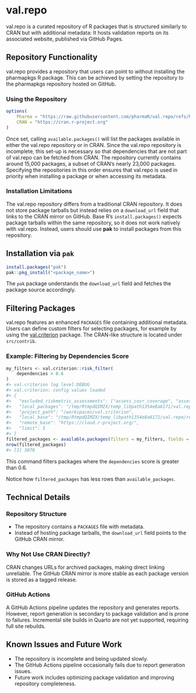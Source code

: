 # val.repo

val.repo is a curated repository of R packages that is structured similarly to
CRAN but with additional metadata: It hosts validation reports on its
associated website, published via GitHub Pages.

## Repository Functionality

val.repo provides a repository that users can point to without
installing the pharmapkgs R package. This can be achieved by setting the
repository to the pharmapkgs repository hosted on GitHub.

### Using the Repository

``` r
options(
    Pharma = "https://raw.githubusercontent.com/pharmaR/val.repo/refs/heads/main/repos",
    CRAN = "https://cran.r-project.org"
)
```

Once set, calling `available.packages()` will list the packages
available in either the val.repo repository or in CRAN. Since the val.repo
repository is incomplete, this set-up is necessary so that dependencies that
are not part of val.repo can be fetched from CRAN. The repository currently
contains around 15,000 packages, a subset of CRAN’s nearly 23,000 packages.
Specifying the repositories in this order ensures that val.repo is used in
priority when installing a package or when accessing its metadata.

### Installation Limitations

The val.repo repository differs from a traditional CRAN repository. It
does not store package tarballs but instead relies on a `download_url`
field that links to the CRAN mirror on GitHub. Base R’s
`install.packages()` expects package tarballs within the same
repository, so it does not work natively with val.repo. Instead, users
should use **pak** to install packages from this repository.

## Installation via `pak`

``` r
install.packages("pak")
pak::pkg_install("<package_name>")
```

The `pak` package understands the `download_url` field and fetches the
package source accordingly.

## Filtering Packages

val.repo features an enhanced `PACKAGES` file containing additional metadata.
Users can define custom filters for selecting packages, for example by using
the [val.criterion](https://github.com/pharmaR/val.criterion) package.
The CRAN-like structure is located under `src/contrib`.

### Example: Filtering by Dependencies Score

``` r
my_filters <- val.criterion::risk_filter(
    dependencies > 0.6
)
#> val.criterion log level:DEBUG
#> val.criterion: config values loaded
#> {
#>   "excluded_riskmetric_assessments": ["assess_covr_coverage", "assess_r_cmd_check"],
#>   "local_packages": "/tmp/RtmpdQIMZX/temp_libpath1354e8a6171/val.repo/repos/src/contrib/PACKAGES",
#>   "project_path": "/workspaces/val.criterion",
#>   "local_base": "/tmp/RtmpdQIMZX/temp_libpath1354e8a6171/val.repo/repos",
#>   "remote_base": "https://cloud.r-project.org/",
#>   "limit": 5
#> }
filtered_packages <- available.packages(filters = my_filters, fields = "dependencies")
nrow(filtered_packages)
#> [1] 3070
```

This command filters packages where the `dependencies` score is greater than
0.6.

Notice how `filtered_packages` has less rows than `available_packages`.

## Technical Details

### Repository Structure

- The repository contains a `PACKAGES` file with metadata.
- Instead of hosting package tarballs, the `download_url` field points
  to the GitHub CRAN mirror.

### Why Not Use CRAN Directly?

CRAN changes URLs for archived packages, making direct linking
unreliable. The GitHub CRAN mirror is more stable as each package
version is stored as a tagged release.

### GitHub Actions

A GitHub Actions pipeline updates the repository and generates reports.
However, report generation is secondary to package validation and is
prone to failures. Incremental site builds in Quarto are not yet
supported, requiring full site rebuilds.

## Known Issues and Future Work

- The repository is incomplete and being updated slowly.
- The GitHub Actions pipeline occasionally fails due to report
  generation issues.
- Future work includes optimizing package validation and improving
  repository completeness.
